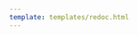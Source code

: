 ```yaml
---
template: templates/redoc.html
---
```


<redoc spec-url='https://raw.githubusercontent.com/wso2/docs-apk/refs/heads/1.2.0/en/docs/catalogs/config-generator-catalogs/artifact-generator-api.yaml'></redoc>
<script src="https://cdn.jsdelivr.net/npm/redoc@next/bundles/redoc.standalone.js"> </script>